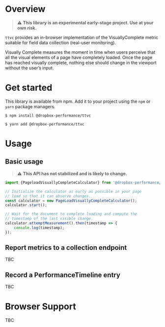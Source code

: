 # Overview

> ⚠️ **This library is an experimental early-stage project. Use at your own risk.**

`ttvc` provides an in-browser implementation of the VisuallyComplete metric suitable for field data collection (real-user monitoring).

Visually Complete measures the moment in time when users perceive that all the visual elements of a page have completely loaded. Once the page has reached visually complete, nothing else should change in the viewport without the user’s input.

# Get started

This library is available from npm.  Add it to your project using the `npm` or `yarn` package managers.

```
$ npm install @dropbox-performance/ttvc
```

```
$ yarn add @dropbox-performance/ttvc
```

# Usage

## Basic usage

> ⚠️ **This API has not stabilized and is likely to change.**

```js
import {PageloadVisuallyCompleteCalculator} from '@dropbox-performance/ttvc';

// Initialize the calculator as early as possible in your page
// load so that it can observe changes.
const calculator = new PageLoadVisuallyCompleteCalculator();
calculator.start();

// Wait for the document to complete loading and compute the
// timestamp of the last visible change.
calculator.attemptMeasurement().then(timestamp => {
    console.log(timestamp);
});
```

## Report metrics to a collection endpoint

TBC

## Record a PerformanceTimeline entry

TBC

# Browser Support

TBC
